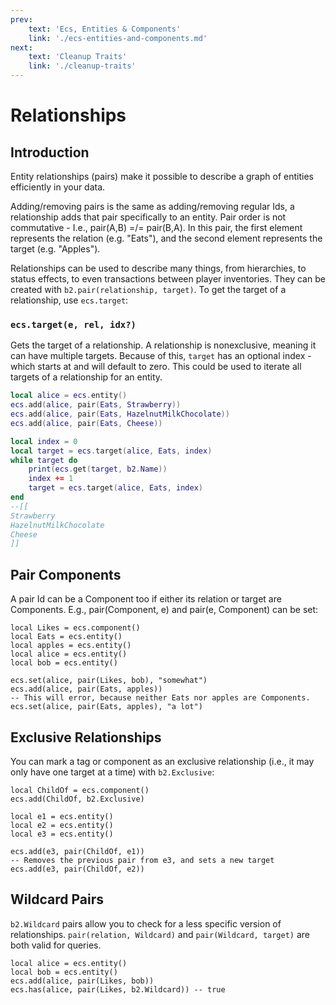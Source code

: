 ```yaml
---
prev:
    text: 'Ecs, Entities & Components'
    link: './ecs-entities-and-components.md'
next:
    text: 'Cleanup Traits'
    link: './cleanup-traits'
---
```

# Relationships

## Introduction

Entity relationships (pairs) make it possible to describe a graph of entities efficiently in your data.

Adding/removing pairs is the same as adding/removing regular Ids, a relationship adds that pair specifically to an
entity. Pair order is not commutative - I.e., pair(A,B) =/= pair(B,A). In this pair, the first element represents the
relation (e.g. "Eats"), and the second element represents the target (e.g. "Apples").

Relationships can be used to describe many things, from hierarchies, to status effects, to even transactions between
player inventories. They can be created with `b2.pair(relationship, target)`. To get the target of a relationship, use
`ecs.target`:

### `ecs.target(e, rel, idx?)`

Gets the target of a relationship. A relationship is nonexclusive, meaning it can have multiple targets. Because of
this, `target` has an optional index - which starts at and will default to zero. This could be used to iterate all
targets of a relationship for an entity.

```lua
local alice = ecs.entity()
ecs.add(alice, pair(Eats, Strawberry))
ecs.add(alice, pair(Eats, HazelnutMilkChocolate))
ecs.add(alice, pair(Eats, Cheese))

local index = 0
local target = ecs.target(alice, Eats, index)
while target do
    print(ecs.get(target, b2.Name))
    index += 1
    target = ecs.target(alice, Eats, index)
end
--[[
Strawberry
HazelnutMilkChocolate
Cheese
]]
```

## Pair Components

A pair Id can be a Component too if either its relation or target are Components. E.g., pair(Component, e) and
pair(e, Component) can be set:

```luau
local Likes = ecs.component()
local Eats = ecs.entity()
local apples = ecs.entity()
local alice = ecs.entity()
local bob = ecs.entity()

ecs.set(alice, pair(Likes, bob), "somewhat")
ecs.add(alice, pair(Eats, apples))
-- This will error, because neither Eats nor apples are Components.
ecs.set(alice, pair(Eats, apples), "a lot")
```

## Exclusive Relationships

You can mark a tag or component as an exclusive relationship (i.e., it may only have one target at a time) with
`b2.Exclusive`:

```luau
local ChildOf = ecs.component()
ecs.add(ChildOf, b2.Exclusive)

local e1 = ecs.entity()
local e2 = ecs.entity()
local e3 = ecs.entity()

ecs.add(e3, pair(ChildOf, e1))
-- Removes the previous pair from e3, and sets a new target
ecs.add(e3, pair(ChildOf, e2))
```

## Wildcard Pairs

`b2.Wildcard` pairs allow you to check for a less specific version of relationships. `pair(relation, Wildcard)` and
`pair(Wildcard, target)` are both valid for queries.

```luau
local alice = ecs.entity()
local bob = ecs.entity()
ecs.add(alice, pair(Likes, bob))
ecs.has(alice, pair(Likes, b2.Wildcard)) -- true
```
